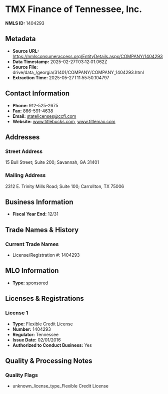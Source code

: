# TMX Finance of Tennessee, Inc.

**NMLS ID:** 1404293

## Metadata
- **Source URL:** https://nmlsconsumeraccess.org/EntityDetails.aspx/COMPANY/1404293
- **Data Timestamp:** 2025-02-27T03:12:01.062Z
- **Source File:** drive/data_/georgia/31401/COMPANY/COMPANY_1404293.html
- **Extraction Time:** 2025-05-27T11:55:50.104797

## Contact Information
- **Phone:** 912-525-2675
- **Fax:** 866-591-4638
- **Email:** statelicenses@ccfi.com
- **Website:** www.titlebucks.com, www.titlemax.com

## Addresses
### Street Address
15 Bull Street; Suite 200; Savannah, GA 31401

### Mailing Address
2312 E. Trinity Mills Road; Suite 100; Carrollton, TX 75006

## Business Information
- **Fiscal Year End:** 12/31

## Trade Names & History
### Current Trade Names
- License/Registration #: 1404293

## MLO Information
- **Type:** sponsored

## Licenses & Registrations

### License 1
- **Type:** Flexible Credit License
- **Number:** 1404293
- **Regulator:** Tennessee
- **Issue Date:** 02/01/2016
- **Authorized to Conduct Business:** Yes

## Quality & Processing Notes
### Quality Flags
- unknown_license_type_Flexible Credit License
